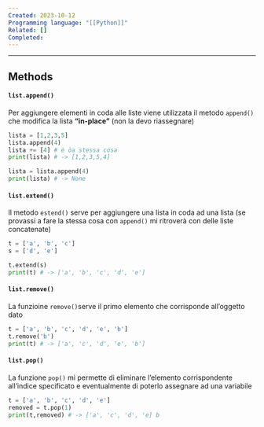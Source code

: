 ```yaml
---
Created: 2023-10-12
Programming language: "[[Python]]"
Related: []
Completed:
---
```

---
## Methods
#### `list.append()`
Per aggiungere elementi in coda alle liste viene utilizzata il metodo `append()` che modifica la lista **“in-place”** (non la devo riassegnare)

```python
lista = [1,2,3,5]
lista.append(4)
lista += [4] # è òa stessa cosa
print(lista) # -> [1,2,3,5,4]

lista = lista.append(4)
print(lista) # -> None
```

#### `list.extend()`
Il metodo `estend()` serve per aggiungere una lista in coda ad una lista (se provassi a fare la stessa cosa con `append()` mi ritroverà con delle liste concatenate)
```python
t = ['a', 'b', 'c']
s = ['d', 'e']

t.extend(s)
print(t) # -> ['a', 'b', 'c', 'd', 'e']
```

#### `list.remove()`
La funzioine `remove()`serve il primo elemento che corrisponde all’oggetto dato
```python
t = ['a', 'b', 'c', 'd', 'e', 'b']
t.remove('b')
print(t) # -> ['a', 'c', 'd', 'e', 'b']
```

#### `list.pop()`
La funzione `pop()` mi permette di eliminare l’elemento corrispondente all’indice specificato e eventualmente di poterlo assegnare ad una variabile
```python
t = ['a', 'b', 'c', 'd', 'e']
removed = t.pop(1)
print(t,removed) # -> ['a', 'c', 'd', 'e] b
```